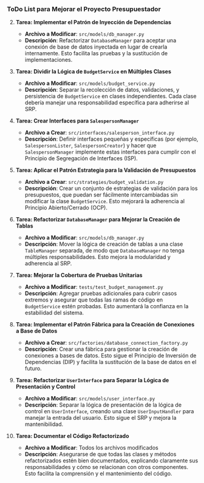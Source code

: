 ### **ToDo List para Mejorar el Proyecto Presupuestador**

2. **Tarea: Implementar el Patrón de Inyección de Dependencias**
   - **Archivo a Modificar**: `src/models/db_manager.py`
   - **Descripción**: Refactorizar `DatabaseManager` para aceptar una conexión de base de datos inyectada en lugar de crearla internamente. Esto facilita las pruebas y la sustitución de implementaciones.

3. **Tarea: Dividir la Lógica de `BudgetService` en Múltiples Clases**
   - **Archivo a Modificar**: `src/models/budget_service.py`
   - **Descripción**: Separar la recolección de datos, validaciones, y persistencia de `BudgetService` en clases independientes. Cada clase debería manejar una responsabilidad específica para adherirse al SRP.

4. **Tarea: Crear Interfaces para `SalespersonManager`**
   - **Archivo a Crear**: `src/interfaces/salesperson_interface.py`
   - **Descripción**: Definir interfaces pequeñas y específicas (por ejemplo, `SalespersonLister`, `SalespersonCreator`) y hacer que `SalespersonManager` implemente estas interfaces para cumplir con el Principio de Segregación de Interfaces (ISP).

5. **Tarea: Aplicar el Patrón Estrategia para la Validación de Presupuestos**
   - **Archivo a Crear**: `src/strategies/budget_validation.py`
   - **Descripción**: Crear un conjunto de estrategias de validación para los presupuestos, que puedan ser fácilmente intercambiadas sin modificar la clase `BudgetService`. Esto mejorará la adherencia al Principio Abierto/Cerrado (OCP).

6. **Tarea: Refactorizar `DatabaseManager` para Mejorar la Creación de Tablas**
   - **Archivo a Modificar**: `src/models/db_manager.py`
   - **Descripción**: Mover la lógica de creación de tablas a una clase `TableManager` separada, de modo que `DatabaseManager` no tenga múltiples responsabilidades. Esto mejora la modularidad y adherencia al SRP.

7. **Tarea: Mejorar la Cobertura de Pruebas Unitarias**
   - **Archivo a Modificar**: `tests/test_budget_management.py`
   - **Descripción**: Agregar pruebas adicionales para cubrir casos extremos y asegurar que todas las ramas de código en `BudgetService` estén probadas. Esto aumentará la confianza en la estabilidad del sistema.

8. **Tarea: Implementar el Patrón Fábrica para la Creación de Conexiones a Base de Datos**
   - **Archivo a Crear**: `src/factories/database_connection_factory.py`
   - **Descripción**: Crear una fábrica para gestionar la creación de conexiones a bases de datos. Esto sigue el Principio de Inversión de Dependencias (DIP) y facilita la sustitución de la base de datos en el futuro.

9. **Tarea: Refactorizar `UserInterface` para Separar la Lógica de Presentación y Control**
   - **Archivo a Modificar**: `src/models/user_interface.py`
   - **Descripción**: Separar la lógica de presentación de la lógica de control en `UserInterface`, creando una clase `UserInputHandler` para manejar la entrada del usuario. Esto sigue el SRP y mejora la mantenibilidad.

10. **Tarea: Documentar el Código Refactorizado**
    - **Archivo a Modificar**: Todos los archivos modificados
    - **Descripción**: Asegurarse de que todas las clases y métodos refactorizados estén bien documentados, explicando claramente sus responsabilidades y cómo se relacionan con otros componentes. Esto facilita la comprensión y el mantenimiento del código.
